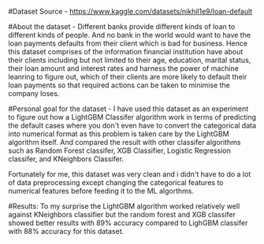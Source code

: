 #Dataset Source - 
https://www.kaggle.com/datasets/nikhil1e9/loan-default

#About the dataset - 
Different banks provide different kinds of loan to different kinds of people. And no bank in the world would want to have the loan payments defaults from their client which is bad for business. Hence this dataset comprises of the information financial institution have about their clients including but not limited to their age, education, marital status, their loan amount and interest rates and harness the power of machine leanring to figure out, which of their clients are more likely to default their loan payments so that required actions can be taken to minimise the company loses.

#Personal goal for the dataset -
I have used this dataset as an experiment to figure out how a LightGBM Classifer algorithm work in terms of predicting the default cases where you don't even have to convert the categorical data into numerical format as this problem is taken care by the LightGBM algorithm itself. And compared the result with other classifer algorithms such as Random Forest classifer, XGB Classifier, Logistic Regression classifer, and KNeighbors Classifer.

Fortunately for me, this dataset was very clean and i didn't have to do a lot of data preprocessing except changing the categorical features to numerical features before feeding it to the ML algorthms.

#Results: 
To my surprise the LightGBM algorithm worked relatively well against KNeighbors classifier but the random forest and XGB classifer showed better results with 89% accuracy compared to LighGBM classifer with 88% accuracy for this dataset.
